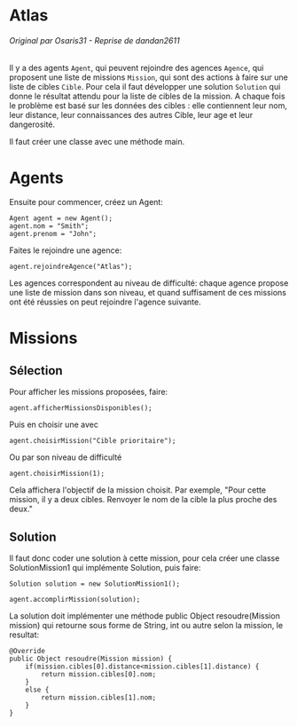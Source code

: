 # Atlas
###### Original par Osaris31 - Reprise de dandan2611

Il y a des agents `Agent`, qui peuvent rejoindre des agences `Agence`, qui proposent une liste de missions `Mission`, qui sont des actions à faire sur une liste de cibles `Cible`. Pour cela il faut développer une solution `Solution` qui donne le résultat attendu pour la liste de cibles de la mission. A chaque fois le problème est basé sur les données des cibles : elle contiennent leur nom, leur distance, leur connaissances des autres Cible, leur age et leur dangerosité.


Il faut créer une classe avec une méthode main.


# Agents
Ensuite pour commencer, créez un Agent:
```
Agent agent = new Agent();
agent.nom = "Smith";
agent.prenom = "John";
```

Faites le rejoindre une agence:
```
agent.rejoindreAgence("Atlas");
```
Les agences correspondent au niveau de difficulté: chaque agence propose une liste de mission dans son niveau, et quand suffisament de ces missions ont été réussies on peut rejoindre l'agence suivante.

# Missions
## Sélection

Pour afficher les missions proposées, faire:
```
agent.afficherMissionsDisponibles();
```

Puis en choisir une avec 
```
agent.choisirMission("Cible prioritaire");
```

Ou par son niveau de difficulté

```
agent.choisirMission(1);
```

Cela affichera l'objectif de la mission choisit. Par exemple, "Pour cette mission, il y a deux cibles. Renvoyer le nom de la cible la plus proche des deux."

## Solution

Il faut donc coder une solution à cette mission, pour cela créer une classe SolutionMission1 qui implémente Solution, puis faire:

    Solution solution = new SolutionMission1();

    agent.accomplirMission(solution);
    
La solution doit implémenter une méthode public Object resoudre(Mission mission) qui retourne sous forme de String, int ou autre selon la mission, le resultat:

	@Override
	public Object resoudre(Mission mission) {
		if(mission.cibles[0].distance<mission.cibles[1].distance) {
			return mission.cibles[0].nom;
		}
		else {
			return mission.cibles[1].nom;
		}
	}

